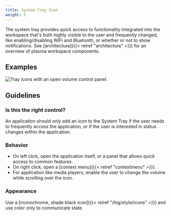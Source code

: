 ```yaml
---
title: System Tray Icon
weight: 5
---
```


The system tray provides quick access to functionality integrated into
the workspace that's both highly visible to the user and frequently
changed, like enabling/disabling WiFi and Bluetooth, or whether or not
to show notifications. See
[architecture]({{< relref "architecture" >}}) for an overview of plasma
workspace components.

Examples
--------

![Tray icons with an open volume control panel.](/hig/TrayWithPanel.png)

Guidelines
----------

### Is this the right control?

An application should only add an icon to the System Tray if the user
needs to frequently access the application, or if the user is interested
in status changes within the application.

### Behavior

-   On left click, open the application itself, or a panel that allows
    quick access to common features.
-   On right click, open a [context menu]({{< relref "contextmenu" >}}).
-   For application like media players, enable the user to change the
    volume while scrolling over the icon.

### Appearance

Use a [monochrome, shade black icon]({{< relref "/hig/style/icons" >}}) and use color only
to communicate state.
